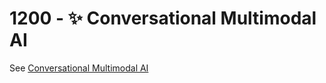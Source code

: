 # 1200 - ✨ Conversational Multimodal AI

See [Conversational Multimodal AI](https://www.jeda.ai/multimodel-conversational-multimodal-ai)
